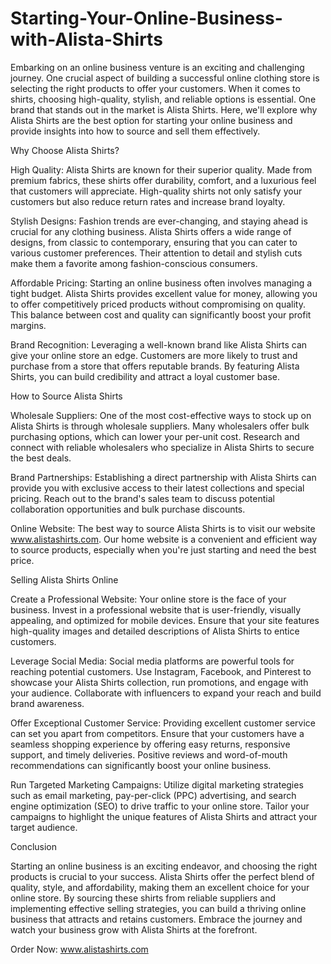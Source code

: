 # Starting-Your-Online-Business-with-Alista-Shirts
Embarking on an online business venture is an exciting and challenging journey. One crucial aspect of building a successful online clothing store is selecting the right products to offer your customers. When it comes to shirts, choosing high-quality, stylish, and reliable options is essential. One brand that stands out in the market is Alista Shirts. Here, we'll explore why Alista Shirts are the best option for starting your online business and provide insights into how to source and sell them effectively.

Why Choose Alista Shirts?

High Quality: Alista Shirts are known for their superior quality. Made from premium fabrics, these shirts offer durability, comfort, and a luxurious feel that customers will appreciate. High-quality shirts not only satisfy your customers but also reduce return rates and increase brand loyalty.

Stylish Designs: Fashion trends are ever-changing, and staying ahead is crucial for any clothing business. Alista Shirts offers a wide range of designs, from classic to contemporary, ensuring that you can cater to various customer preferences. Their attention to detail and stylish cuts make them a favorite among fashion-conscious consumers.

Affordable Pricing: Starting an online business often involves managing a tight budget. Alista Shirts provides excellent value for money, allowing you to offer competitively priced products without compromising on quality. This balance between cost and quality can significantly boost your profit margins.

Brand Recognition: Leveraging a well-known brand like Alista Shirts can give your online store an edge. Customers are more likely to trust and purchase from a store that offers reputable brands. By featuring Alista Shirts, you can build credibility and attract a loyal customer base.

How to Source Alista Shirts

Wholesale Suppliers: One of the most cost-effective ways to stock up on Alista Shirts is through wholesale suppliers. Many wholesalers offer bulk purchasing options, which can lower your per-unit cost. Research and connect with reliable wholesalers who specialize in Alista Shirts to secure the best deals.

Brand Partnerships: Establishing a direct partnership with Alista Shirts can provide you with exclusive access to their latest collections and special pricing. Reach out to the brand's sales team to discuss potential collaboration opportunities and bulk purchase discounts.

Online Website: The best way to source Alista Shirts is to visit our website www.alistashirts.com. Our home website is a convenient and efficient way to source products, especially when you're just starting and need the best price.

Selling Alista Shirts Online

Create a Professional Website: Your online store is the face of your business. Invest in a professional website that is user-friendly, visually appealing, and optimized for mobile devices. Ensure that your site features high-quality images and detailed descriptions of Alista Shirts to entice customers.

Leverage Social Media: Social media platforms are powerful tools for reaching potential customers. Use Instagram, Facebook, and Pinterest to showcase your Alista Shirts collection, run promotions, and engage with your audience. Collaborate with influencers to expand your reach and build brand awareness.

Offer Exceptional Customer Service: Providing excellent customer service can set you apart from competitors. Ensure that your customers have a seamless shopping experience by offering easy returns, responsive support, and timely deliveries. Positive reviews and word-of-mouth recommendations can significantly boost your online business.

Run Targeted Marketing Campaigns: Utilize digital marketing strategies such as email marketing, pay-per-click (PPC) advertising, and search engine optimization (SEO) to drive traffic to your online store. Tailor your campaigns to highlight the unique features of Alista Shirts and attract your target audience.

Conclusion

Starting an online business is an exciting endeavor, and choosing the right products is crucial to your success. Alista Shirts offer the perfect blend of quality, style, and affordability, making them an excellent choice for your online store. By sourcing these shirts from reliable suppliers and implementing effective selling strategies, you can build a thriving online business that attracts and retains customers. Embrace the journey and watch your business grow with Alista Shirts at the forefront.

Order Now: www.alistashirts.com
